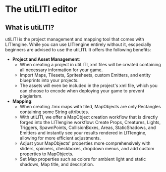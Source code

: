 # The utiLITI editor

## What is utiLITI?
utiLITI is the project management and mapping tool that comes with LITIengine.
While you can use LITIengine entirely without it, escpecially beginners are advised to use the utiLITI. It offers the following benefits:

* **Project and Asset Management**:
    * When creating a project in utiLITI, xml files will be created containing all necessary information for your game.
    * Import Maps, Tilesets, Spritesheets, custom Emitters, and entity blueprints into your projects.
    * The assets will even be included in the project's xml file, which you can choose to encode when deploying your game to prevent plagiarism.
* **Mapping**:
    * When creating .tmx maps with tiled, MapObjects are only Rectangles containing some String attributes.
    * With utiLITI, we offer a MapObject creation workflow that is directly forged into the LITIengine workflow:
    Create Props, Creatures, Lights, Triggers, SpawnPoints, CollisionBoxes, Areas, StaticShadows, and Emitters and instantly see your results rendered in LITIengine, allowing for more efficient adjustments.
    * Adjust your MapObjects' properties more comprehensively with sliders, spinners, checkboxes, dropdown menus, and add custom properties to MapObjects.
    * Set Map properties such as colors for ambient light and static shadows, Map title, and description.
